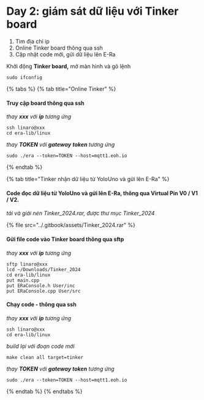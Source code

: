 # Day 2: giám sát dữ liệu với Tinker board

1. Tìm địa chỉ ip
2. Online Tinker board thông qua ssh
3. Cập nhật code mới, gửi dữ liệu lên E-Ra



Khởi động **Tinker board,** mở màn hình và gõ lệnh

```
sudo ifconfig
```

{% tabs %}
{% tab title="Online Tinker" %}
#### Truy cập board thông qua ssh

_thay **xxx** với **ip** tương ứng_

```
ssh linaro@xxx
cd era-lib/linux
```

_thay **TOKEN** với **gateway**_ _**token** tương ứng_

```
sudo ./era --token=TOKEN --host=mqtt1.eoh.io
```
{% endtab %}

{% tab title="Tinker nhận dữ liệu từ YoloUno và gửi lên E-Ra" %}
#### Code đọc dữ liệu từ YoloUno và gửi lên E-Ra, thông qua Virtual Pin V0 / V1 / V2.

_tải và giải nén Tinker\_2024.rar, được thư mục Tinker\_2024_

{% file src="../.gitbook/assets/Tinker_2024.rar" %}

#### Gửi file code vào Tinker board thông qua sftp

_thay **xxx** với **ip** tương ứng_

```
sftp linaro@xxx
lcd ~/Downloads/Tinker_2024
cd era-lib/linux
put main.cpp
put ERaConsole.h User/inc
put ERaConsole.cpp User/src
```



#### Chạy code - thông qua ssh

_thay **xxx** với **ip** tương ứng_

```
ssh linaro@xxx
cd era-lib/linux
```

_build lại với đoạn code mới_

```
make clean all target=tinker
```

_thay **TOKEN** với **gateway token** tương ứng_

```
sudo ./era --token=TOKEN --host=mqtt1.eoh.io
```
{% endtab %}
{% endtabs %}










